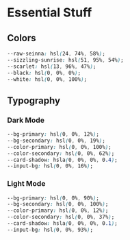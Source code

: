 # Essential Stuff

## Colors

``` css
--raw-seinna: hsl(24, 74%, 58%);
--sizzling-sunrise: hsl(51, 95%, 54%);
--scarlet: hsl(13, 96%, 47%);
--black: hsl(0, 0%, 0%);
--white: hsl(0, 0%, 100%);
```

## Typography

### Dark Mode

``` css
--bg-primary: hsl(0, 0%, 12%);
--bg-secondary: hsl(0, 0%, 19%);
--color-primary: hsl(0, 0%, 100%);
--color-secondary: hsl(0, 0%, 62%);
--card-shadow: hsla(0, 0%, 0%, 0.4);
--input-bg: hsl(0, 0%, 16%);

```

### Light Mode

``` css
--bg-primary: hsl(0, 0%, 90%);
--bg-secondary: hsl(0, 0%, 100%);
--color-primary: hsl(0, 0%, 12%);
--color-secondary: hsl(0, 0%, 37%);
--card-shadow: hsla(0, 0%, 0%, 0.1);
--input-bg: hsl(0, 0%, 93%);

```
